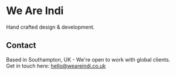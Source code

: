 # We Are Indi

Hand crafted design & development.

## Contact

Based in Southampton, UK - We're open to work with global clients.   
Get in touch here: [hello@weareindi.co.uk](mailto:hello@weareindi.co.uk)
